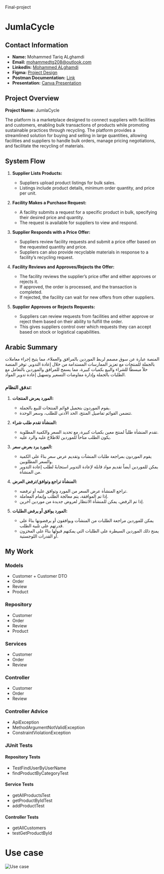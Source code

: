 Final-project

# JumlaCycle

## Contact Information

- **Name:** Mohammed Tariq ALghamdi
- **Email:** [mohammedtg208@outlook.com](mailto:mohammedtg208@outlook.com)
- **LinkedIn:** [Mohammed ALghamdi](https://www.linkedin.com/in/mohammed-al-ghamdi-36b470311/)
- **Figma:** [Project Design](https://www.figma.com/design/nNNGhTMIvFlT8xtPiU88oR/JumlaCycle?t=NYOevIxt38XtIUrg-0)
- **Postman Documentation:** [Link](https://documenter.getpostman.com/view/35088433/2sAXqqdNor)
- **Presentation:** [Canva Presentation]([https://www.canva.com/design/DAGQ9ACUzlc/DtIgLE1HbMeTPNDzOfWo_w/edit](https://www.canva.com/design/DAGQ9ACUzlc/DtIgLE1HbMeTPNDzOfWo_w/editutm_content=DAGQ9ACUzlc&utm_campaign=designshare&utm_medium=link2&utm_source=sharebutton))

## Project Overview

**Project Name:** JumlaCycle

The platform is a marketplace designed to connect suppliers with facilities and customers, enabling bulk transactions of products while promoting sustainable practices through recycling. The platform provides a streamlined solution for buying and selling in large quantities, allowing facilities and suppliers to handle bulk orders, manage pricing negotiations, and facilitate the recycling of materials.

## System Flow

1. **Supplier Lists Products:**
   - Suppliers upload product listings for bulk sales.
   - Listings include product details, minimum order quantity, and price per unit.

2. **Facility Makes a Purchase Request:**
   - A facility submits a request for a specific product in bulk, specifying their desired price and quantity.
   - The request is available for suppliers to view and respond.

3. **Supplier Responds with a Price Offer:**
   - Suppliers review facility requests and submit a price offer based on the requested quantity and price.
   - Suppliers can also provide recyclable materials in response to a facility’s recycling request.

4. **Facility Reviews and Approves/Rejects the Offer:**
   - The facility reviews the supplier’s price offer and either approves or rejects it.
   - If approved, the order is processed, and the transaction is completed.
   - If rejected, the facility can wait for new offers from other suppliers.

5. **Supplier Approves or Rejects Requests:**
   - Suppliers can review requests from facilities and either approve or reject them based on their ability to fulfill the order.
   - This gives suppliers control over which requests they can accept based on stock or logistical capabilities.

## Arabic Summary

المنصة عبارة عن سوق مصمم لربط الموردين بالمرافق والعملاء، مما يتيح إجراء معاملات بالجملة للمنتجات مع تعزيز الممارسات المستدامة من خلال إعادة التدوير. توفر المنصة حلاً مبسطًا للشراء والبيع بكميات كبيرة، مما يسمح للمرافق والموردين بالتعامل مع الطلبات بالجملة وإدارة مفاوضات التسعير وتسهيل إعادة تدوير المواد.

### تدفق النظام:

1. **المورد يعرض المنتجات:**
   - يقوم الموردون بتحميل قوائم المنتجات للبيع بالجملة.
   - تتضمن القوائم تفاصيل المنتج، الحد الأدنى للطلب، وسعر الوحدة.

2. **المنشأة تقدم طلب شراء:**
   - تقدم المنشأة طلباً لمنتج معين بكميات كبيرة، مع تحديد السعر والكمية المطلوبة.
   - يكون الطلب متاحاً للموردين للاطلاع عليه والرد عليه.

3. **المورد يرد بعرض سعر:**
   - يقوم الموردون بمراجعة طلبات المنشآت وتقديم عرض سعر بناءً على الكمية والسعر المطلوبين.
   - يمكن للموردين أيضاً تقديم مواد قابلة لإعادة التدوير استجابةً لطلب إعادة التدوير من المنشأة.

4. **المنشأة تراجع وتوافق/ترفض العرض:**
   - تراجع المنشأة عرض السعر من المورد وتوافق عليه أو ترفضه.
   - إذا تم الموافقة، يتم معالجة الطلب وإتمام المعاملة.
   - إذا تم الرفض، يمكن للمنشأة الانتظار لعروض جديدة من موردين آخرين.

5. **المورد يوافق أو يرفض الطلبات:**
   - يمكن للموردين مراجعة الطلبات من المنشآت ويوافقون أو يرفضونها بناءً على قدرتهم على تلبية الطلب.
   - يمنح ذلك الموردين السيطرة على الطلبات التي يمكنهم قبولها بناءً على المخزون أو القدرات اللوجستية.

## My Work

### Models
- Customer + Customer DTO
- Order
- Review
- Product

### Repository
- Customer
- Order
- Review
- Product

### Services
- Customer
- Order
- Review

### Controller
- Customer
- Order
- Review

### Controller Advice
- ApiException
- MethodArgumentNotValidException
- ConstraintViolationException

### JUnit Tests

#### Repository Tests
- TestFindUserByUserName
- findProductByCategoryTest

#### Service Tests
- getAllProductsTest
- getProductByIdTest
- addProductTest

#### Controller Tests
- getAllCustomers
- testGetProductById


# Use case

![Use case](https://drive.google.com/uc?id=1AtqGLG9rmVhB1I3zDpyaiK7loMRlXp-Z)

